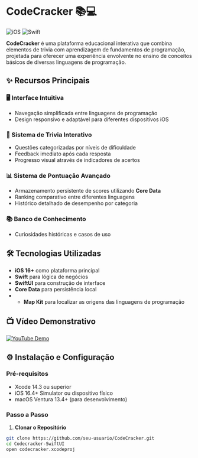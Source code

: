 # CodeCracker 📚💻

![iOS](https://img.shields.io/badge/iOS-16%2B-blue)
![Swift](https://img.shields.io/badge/Swift-5.8-orange)

**CodeCracker** é uma plataforma educacional interativa que combina elementos de trivia com aprendizagem de fundamentos de programação, projetada para oferecer uma experiência envolvente no ensino de conceitos básicos de diversas linguagens de programação.

## ✨ Recursos Principais

### 🖥 Interface Intuitiva
- Navegação simplificada entre linguagens de programação
- Design responsivo e adaptável para diferentes dispositivos iOS

### 🧠 Sistema de Trivia Interativo
- Questões categorizadas por níveis de dificuldade
- Feedback imediato após cada resposta
- Progresso visual através de indicadores de acertos

### 📊 Sistema de Pontuação Avançado
- Armazenamento persistente de scores utilizando **Core Data**
- Ranking comparativo entre diferentes linguagens
- Histórico detalhado de desempenho por categoria

### 📚 Banco de Conhecimento
- Curiosidades históricas e casos de uso

## 🛠 Tecnologias Utilizadas

- **iOS 16+** como plataforma principal
- **Swift** para lógica de negócios
- **SwiftUI** para construção de interface
- **Core Data** para persistência local
- - **Map Kit** para localizar as origens das linguagens de programação

## 📺 Vídeo Demonstrativo

<a href="https://youtu.be/CteMBizjayQ" target="_blank">
  <img src="https://img.shields.io/badge/Ver_Demo-FF0000?style=flat-square&logo=youtube&logoColor=white" alt="YouTube Demo">
</a>

## ⚙️ Instalação e Configuração

### Pré-requisitos
- Xcode 14.3 ou superior
- iOS 16.4+ Simulator ou dispositivo físico
- macOS Ventura 13.4+ (para desenvolvimento)

### Passo a Passo

1. **Clonar o Repositório**
```bash
git clone https://github.com/seu-usuario/CodeCracker.git
cd Codecracker-SwiftUI
open codecracker.xcodeproj
```
